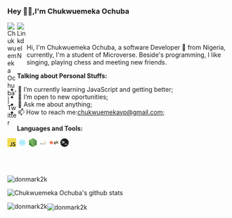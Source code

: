 
### Hey 👋🏽,I'm Chukwuemeka Ochuba

<a href="https://twitter.com/donmark2k">
  <img align="left" alt="Chukwuemeka Ochuba'  | Twitter" width="22px" src="https://cdn.jsdelivr.net/npm/simple-icons@v3/icons/twitter.svg" />
</a>
<a href="https://www.linkedin.com/in/chukwuemeka-ochuba/">
  <img align="left" alt="LinkdeIN" width="22px" src="https://cdn.jsdelivr.net/npm/simple-icons@v3/icons/linkedin.svg" />
</a>

<br />
<br />

Hi, I'm Chukwuemeka Ochuba, a software Developer 🚀 from Nigeria, currently, I'm a student of Microverse. Beside's programming, I like singing, playing chess and meeting new friends.

 
  
**Talking about Personal Stuffs:**

- 🌱 I’m currently learning JavaScript and getting better; 
- 🤔 I’m open to new oportunities;
- 💬 Ask me about anything;
- 📫 How to reach me:chukwuemekavp@gmail.com;

**Languages and Tools:**  

<code><img height="20" src="https://raw.githubusercontent.com/github/explore/80688e429a7d4ef2fca1e82350fe8e3517d3494d/topics/javascript/javascript.png"></code>
<code><img height="20" src="https://raw.githubusercontent.com/github/explore/80688e429a7d4ef2fca1e82350fe8e3517d3494d/topics/react/react.png"></code>
<code><img height="20" src="https://raw.githubusercontent.com/github/explore/80688e429a7d4ef2fca1e82350fe8e3517d3494d/topics/nodejs/nodejs.png"></code>
<code><img height="20" src="https://raw.githubusercontent.com/github/explore/80688e429a7d4ef2fca1e82350fe8e3517d3494d/topics/mysql/mysql.png"></code>
<code><img height="20" src="https://raw.githubusercontent.com/github/explore/80688e429a7d4ef2fca1e82350fe8e3517d3494d/topics/git/git.png"></code>
<code><img height="20" src="https://raw.githubusercontent.com/github/explore/80688e429a7d4ef2fca1e82350fe8e3517d3494d/topics/terminal/terminal.png"></code>

<br />
<br />

<p align="left"> <img src="https://komarev.com/ghpvc/?username=donmark2k&label=Profile%20views&color=0e75b6&style=flat" alt="donmark2k" /> </p>

 ![Chukwuemeka Ochuba's github stats](https://github-readme-stats.vercel.app/api?username=donmark2k&theme=dark&show_icons=true)
 
 <p><img align="left" src="https://github-readme-stats.vercel.app/api/top-langs?username=donmark2k&show_icons=true&locale=en&layout=compact" alt="donmark2k" /></p>
 
<p><img align="center" src="https://github-readme-streak-stats.herokuapp.com/?user=donmark2k&" alt="donmark2k"/></p>



